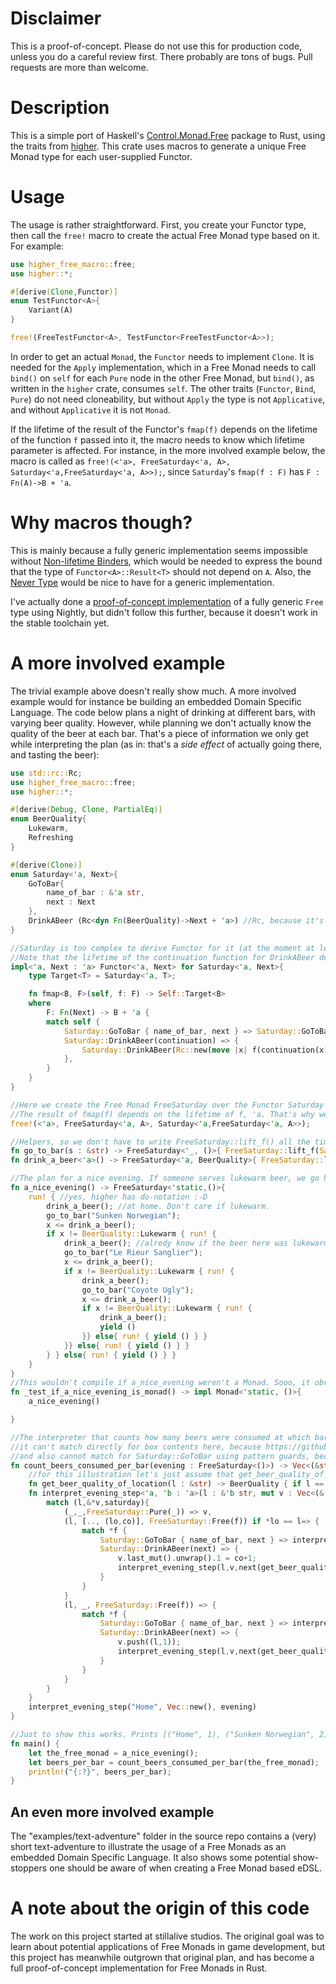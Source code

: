 # Disclaimer
This is a proof-of-concept. Please do not use this for production code, unless you do a careful review first.
There probably are tons of bugs. Pull requests are more than welcome.

# Description
This is a simple port of Haskell's [Control.Monad.Free](https://hackage.haskell.org/package/free/docs/Control-Monad-Free.html) package to Rust, using the traits from [higher](https://crates.io/crates/higher).
This crate uses macros to generate a unique Free Monad type for each user-supplied Functor.

# Usage
The usage is rather straightforward. First, you create your Functor type, then call the `free!` macro to create the actual Free Monad type based on it. For example:

```Rust
use higher_free_macro::free;
use higher::*;

#[derive(Clone,Functor)]
enum TestFunctor<A>{
    Variant(A)
}

free!(FreeTestFunctor<A>, TestFunctor<FreeTestFunctor<A>>);
```

In order to get an actual `Monad`, the `Functor` needs to implement `Clone`. It is needed for the `Apply` implementation, which in a Free Monad needs to call `bind()` on `self` for each `Pure` node in the other Free Monad, but `bind()`, as written in the `higher` crate, consumes `self`. The other traits (`Functor`, `Bind`, `Pure`) do not need cloneability, but without `Apply` the type is not `Applicative`, and without `Applicative` it is not `Monad`.

If the lifetime of the result of the Functor's `fmap(f)` depends on the lifetime of the function `f` passed into it, the macro needs to know which lifetime parameter is affected. For instance, in the more involved example below, the macro is called as `free!(<'a>, FreeSaturday<'a, A>, Saturday<'a,FreeSaturday<'a, A>>);`, since `Saturday`'s `fmap(f : F)` has `F : Fn(A)->B + 'a`.

# Why macros though?
 This is mainly because a fully generic implementation seems impossible without [Non-lifetime Binders](https://github.com/rust-lang/rust/issues/108185), which would be needed to express the bound that the type of `Functor<A>::Result<T>` should not depend on `A`. Also, the [Never Type](https://github.com/rust-lang/rust/issues/35121) would be nice to have for a generic implementation.

 I've actually done a [proof-of-concept implementation](https://play.rust-lang.org/?version=nightly&mode=debug&edition=2021&gist=1af5b0970cfe400a9245483f84080b8f) of a fully generic `Free` type using Nightly, but didn't follow this further, because it doesn't work in the stable toolchain yet.

 # A more involved example

The trivial example above doesn't really show much. A more involved example would for instance be building an embedded Domain Specific Language.
The code below plans a night of drinking at different bars, with varying beer quality. However, while planning we don't actually know the quality of the beer at each bar. That's a piece of information we only get while interpreting the plan (as in: that's a _side effect_ of actually going there, and tasting the beer):

```Rust
use std::rc::Rc;
use higher_free_macro::free;
use higher::*;

#[derive(Debug, Clone, PartialEq)]
enum BeerQuality{
    Lukewarm,
    Refreshing
}

#[derive(Clone)]
enum Saturday<'a, Next>{
    GoToBar{
        name_of_bar : &'a str,
        next : Next
    },
    DrinkABeer (Rc<dyn Fn(BeerQuality)->Next + 'a>) //Rc, because it's cloneable, dyn to keep it out of the type signature.
}

//Saturday is too complex to derive Functor for it (at the moment at least).
//Note that the lifetime of the continuation function for DrinkABeer depends on the lifetime of f : Fn(Next) -> B + 'a.
impl<'a, Next : 'a> Functor<'a, Next> for Saturday<'a, Next>{
    type Target<T> = Saturday<'a, T>;

    fn fmap<B, F>(self, f: F) -> Self::Target<B>
    where
        F: Fn(Next) -> B + 'a {
        match self {
            Saturday::GoToBar { name_of_bar, next } => Saturday::GoToBar { name_of_bar, next: f(next) },
            Saturday::DrinkABeer(continuation) => {
                Saturday::DrinkABeer(Rc::new(move |x| f(continuation(x))))
            },
        }
    }
}

//Here we create the Free Monad FreeSaturday over the Functor Saturday
//The result of fmap(f) depends on the lifetime of f, 'a. That's why we pass this to the macro as first parameter.
free!(<'a>, FreeSaturday<'a, A>, Saturday<'a,FreeSaturday<'a, A>>);

//Helpers, so we don't have to write FreeSaturday::lift_f() all the time
fn go_to_bar(s : &str) -> FreeSaturday<'_, ()>{ FreeSaturday::lift_f(Saturday::GoToBar { name_of_bar: s, next: () }) }
fn drink_a_beer<'a>() -> FreeSaturday<'a, BeerQuality>{ FreeSaturday::lift_f(Saturday::DrinkABeer(Rc::new(std::convert::identity))) }

//The plan for a nice evening. If someone serves lukewarm beer, we go home. Assumes that beer quality is constant at each bar.
fn a_nice_evening() -> FreeSaturday<'static,()>{
    run! { //yes, higher has do-notation :-D
        drink_a_beer(); //at home. Don't care if lukewarm.
        go_to_bar("Sunken Norwegian");
        x <= drink_a_beer();
        if x != BeerQuality::Lukewarm { run! {
            drink_a_beer(); //alredy know if the beer here was lukewarm or not.
            go_to_bar("Le Rieur Sanglier");
            x <= drink_a_beer();
            if x != BeerQuality::Lukewarm { run! {
                drink_a_beer();
                go_to_bar("Coyote Ugly");
                x <= drink_a_beer();
                if x != BeerQuality::Lukewarm { run! {
                    drink_a_beer(); 
                    yield ()
                }} else{ run! { yield () } } 
            }} else{ run! { yield () } } 
        } } else{ run! { yield () } }
    }
}
//This wouldn't compile if a_nice_evening weren't a Monad. Sooo, it obviously is.
fn _test_if_a_nice_evening_is_monad() -> impl Monad<'static, ()>{
    a_nice_evening()

}

//The interpreter that counts how many beers were consumed at which bar is a bit more convoluted than it would need to be, because:
//it can't match directly for box contents here, because https://github.com/rust-lang/rust/issues/87121 isn't implemented yet :-(
//and also cannot match for Saturday::GoToBar using pattern guards, because if-let pattern-guards aren't stable either: https://github.com/rust-lang/rust/issues/51114
fn count_beers_consumed_per_bar(evening : FreeSaturday<()>) -> Vec<(&str, u32)>{
    //for this illustration let's just assume that get_beer_quality_of_location() is causing side effects.
    fn get_beer_quality_of_location(l : &str) -> BeerQuality { if l == "Le Rieur Sanglier" {BeerQuality::Lukewarm} else {BeerQuality::Refreshing}}
    fn interpret_evening_step<'a, 'b : 'a>(l : &'b str, mut v : Vec<(&'a str, u32)>, saturday : FreeSaturday<'b,()>) -> Vec<(&'a str, u32)>{
        match (l,&*v,saturday){
            (_,_,FreeSaturday::Pure(_)) => v,
            (l, [.., (lo,co)], FreeSaturday::Free(f)) if *lo == l=> {
                match *f {
                    Saturday::GoToBar { name_of_bar, next } => interpret_evening_step(name_of_bar, v, next),
                    Saturday::DrinkABeer(next) => {
                        v.last_mut().unwrap().1 = co+1;
                        interpret_evening_step(l,v,next(get_beer_quality_of_location(l)))
                    }
                }
            }
            (l, _, FreeSaturday::Free(f)) => {
                match *f {
                    Saturday::GoToBar { name_of_bar, next } => interpret_evening_step(name_of_bar, v, next),
                    Saturday::DrinkABeer(next) => {
                        v.push((l,1));
                        interpret_evening_step(l,v,next(get_beer_quality_of_location(l)))
                    }
                }
            }
        }
    }
    interpret_evening_step("Home", Vec::new(), evening)
}

//Just to show this works. Prints [("Home", 1), ("Sunken Norwegian", 2), ("Le Rieur Sanglier", 1)].
fn main() {
    let the_free_monad = a_nice_evening();
    let beers_per_bar = count_beers_consumed_per_bar(the_free_monad);
    println!("{:?}", beers_per_bar);
}
```

## An even more involved example
The "examples/text-adventure" folder in the source repo contains a (very) short text-adventure to illustrate the usage of a Free Monads as an embedded Domain Specific Language. It also shows some potential show-stoppers one should be aware of when creating a Free Monad based eDSL.

# A note about the origin of this code
The work on this project started at stillalive studios. The original goal was to learn about potential applications of Free Monads in game development, but this project has meanwhile outgrown that original plan, and has become a full proof-of-concept implementation for Free Monads in Rust.